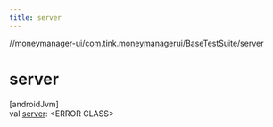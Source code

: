 ```yaml
---
title: server
---
```

//[moneymanager-ui](../../../index.html)/[com.tink.moneymanagerui](../index.html)/[BaseTestSuite](index.html)/[server](server.html)



# server



[androidJvm]\
val [server](server.html): &lt;ERROR CLASS&gt;




